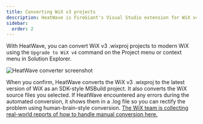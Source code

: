 ```yaml
---
title: Converting WiX v3 projects
description: HeatWave is FireGiant's Visual Studio extension for WiX v4
sidebar:
  order: 2
---
```


With HeatWave, you can convert WiX v3 .wixproj projects to modern WiX using the `Upgrade to WiX v4` command on the Project menu or context menu in Solution Explorer.

![HeatWave converter screenshot](/images/docs/converter0.png)

When you confirm, HeatWave converts the WiX v3 .wixproj to the latest version of WiX as an SDK-style MSBuild project. It also converts the WiX source files you selected. If HeatWave encountered any errors during the automated conversion, it shows them in a .log file so you can rectify the problem using human-brain-style conversion. [The WiX team is collecting real-world reports of how to handle manual conversion here.](https://wixtoolset.org/docs/fourthree#manual)

